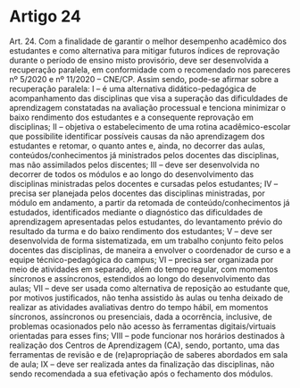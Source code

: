# Artigo 24

Art. 24. Com a finalidade de garantir o melhor desempenho acadêmico dos estudantes e como alternativa para mitigar futuros
índices de reprovação durante o período de ensino misto provisório, deve ser desenvolvida a recuperação paralela, em conformidade
com o recomendado nos pareceres nº 5/2020 e nº 11/2020 – CNE/CP. Assim sendo, pode-se afirmar sobre a recuperação paralela:
I – é uma alternativa didático-pedagógica de acompanhamento das disciplinas que visa a superação das dificuldades de
aprendizagem constatadas na avaliação processual e tenciona minimizar o baixo rendimento dos estudantes e a consequente
reprovação em disciplinas;
II – objetiva o estabelecimento de uma rotina acadêmico-escolar que possibilite identificar possíveis causas da não aprendizagem
dos estudantes e retomar, o quanto antes e, ainda, no decorrer das aulas, conteúdos/conhecimentos já ministrados pelos docentes das
disciplinas, mas não assimilados pelos discentes;
III – deve ser desenvolvida no decorrer de todos os módulos e ao longo do desenvolvimento das disciplinas ministradas pelos
docentes e cursadas pelos estudantes;
IV – precisa ser planejada pelos docentes das disciplinas ministradas, por módulo em andamento, a partir da retomada de
conteúdo/conhecimentos já estudados, identificados mediante o diagnóstico das dificuldades de aprendizagem apresentadas pelos
estudantes, do levantamento prévio do resultado da turma e do baixo rendimento dos estudantes;
V – deve ser desenvolvida de forma sistematizada, em um trabalho conjunto feito pelos docentes das disciplinas, de maneira a
envolver o coordenador de curso e a equipe técnico-pedagógica do campus;
VI – precisa ser organizada por meio de atividades em separado, além do tempo regular, com momentos síncronos e assíncronos,
estendidos ao longo do desenvolvimento das aulas;
VII – deve ser usada como alternativa de reposição ao estudante que, por motivos justificados, não tenha assistido às aulas ou tenha
deixado de realizar as atividades avaliativas dentro do tempo hábil, em momentos síncronos, assíncronos ou presenciais, dada a
ocorrência, inclusive, de problemas ocasionados pelo não acesso às ferramentas digitais/virtuais orientadas para esses fins;
VIII – pode funcionar nos horários destinados à realização dos Centros de Aprendizagem (CA), sendo, portanto, uma das
ferramentas de revisão e de (re)apropriação de saberes abordados em sala de aula;
IX – deve ser realizada antes da finalização das disciplinas, não sendo recomendada a sua efetivação após o fechamento dos
módulos.
